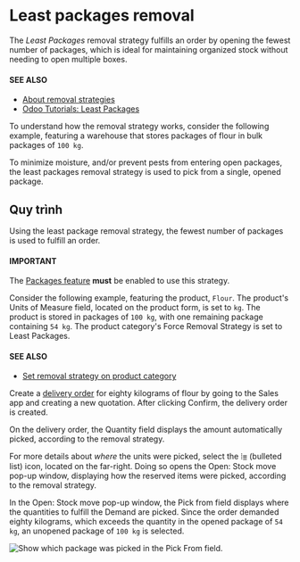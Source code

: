 # Least packages removal

The *Least Packages* removal strategy fulfills an order by opening the fewest number of packages,
which is ideal for maintaining organized stock without needing to open multiple boxes.

#### SEE ALSO
- [About removal strategies](../removal_strategies.md)
- [Odoo Tutorials: Least Packages](https://www.odoo.com/slides/slide/5477/share)

To understand how the removal strategy works, consider the following example, featuring a warehouse
that stores packages of flour in bulk packages of `100 kg`.

To minimize moisture, and/or prevent pests from entering open packages, the least packages removal
strategy is used to pick from a single, opened package.

<a id="inventory-warehouses-storage-pkg-qty"></a>

## Quy trình

Using the least package removal strategy, the fewest number of packages is used to fulfill an order.

#### IMPORTANT
The [Packages feature](../removal_strategies.md#inventory-warehouses-storage-pack-setup) **must** be enabled to use
this strategy.

Consider the following example, featuring the product, `Flour`. The product's Units of
Measure field, located on the product form, is set to `kg`. The product is stored in packages of
`100 kg`, with one remaining package containing `54 kg`. The product category's Force
Removal Strategy is set to Least Packages.

#### SEE ALSO
- [Set removal strategy on product category](../removal_strategies.md#inventory-warehouses-storage-removal-config)

Create a [delivery order](../daily_operations/receipts_delivery_one_step.md#inventory-delivery-one-step) for eighty kilograms of flour by going
to the Sales app and creating a new quotation. After clicking Confirm,
the delivery order is created.

On the delivery order, the Quantity field displays the amount automatically picked,
according to the removal strategy.

For more details about *where* the units were picked, select the ⦙≣ (bulleted list)
icon, located on the far-right. Doing so opens the Open: Stock move pop-up window,
displaying how the reserved items were picked, according to the removal strategy.

In the Open: Stock move pop-up window, the Pick from field displays where
the quantities to fulfill the Demand are picked. Since the order demanded eighty
kilograms, which exceeds the quantity in the opened package of `54 kg`, an unopened package of `100
kg` is selected.

![Show which package was picked in the *Pick From* field.](applications/inventory_and_mrp/inventory/shipping_receiving/removal_strategies/least_packages/least-package.png)
